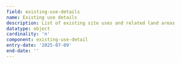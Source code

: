 ```yaml
---
field: existing-use-details
name: Existing use details
description: List of existing site uses and related land areas
datatype: object
cardinality: 'n'
component: existing-use-detail
entry-date: '2025-07-09'
end-date: ''
---
```

